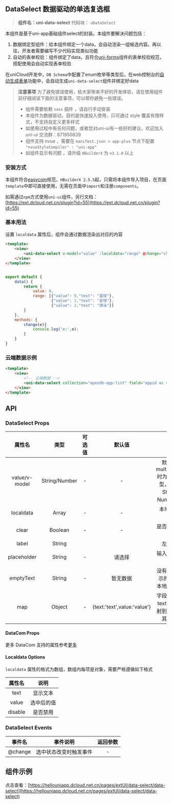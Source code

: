 

## DataSelect 数据驱动的单选复选框
> **组件名：uni-data-select**
> 代码块： `uDataSelect`


本组件是基于uni-app基础组件select的封装。本组件要解决问题包括：

1. 数据绑定型组件：给本组件绑定一个data，会自动渲染一组候选内容。再以往，开发者需要编写不少代码实现类似功能
2. 自动的表单校验：组件绑定了data，且符合[uni-forms](https://ext.dcloud.net.cn/plugin?id=2773)组件的表单校验规范，搭配使用会自动实现表单校验

在uniCloud开发中，`DB Schema`中配置了enum枚举等类型后，在web控制台的[自动生成表单](https://uniapp.dcloud.io/uniCloud/schema?id=autocode)功能中，会自动生成``uni-data-select``组件并绑定好data

> **注意事项**
> 为了避免错误使用，给大家带来不好的开发体验，请在使用组件前仔细阅读下面的注意事项，可以帮你避免一些错误。
> - 组件需要依赖 `sass` 插件 ，请自行手动安装
> - 本组件为数据驱动，目的是快速投入使用，只可通过 style 覆盖有限样式，不支持自定义更多样式
> - 如使用过程中有任何问题，或者您对uni-ui有一些好的建议，欢迎加入 uni-ui 交流群：871950839
> - 组件支持 nvue ，需要在 `manifest.json > app-plus` 节点下配置 `"nvueStyleCompiler" : "uni-app"` 
> - 如组件显示有问题 ，请升级 `HBuilderX` 为 `v3.1.0` 以上


### 安装方式

本组件符合[easycom](https://uniapp.dcloud.io/collocation/pages?id=easycom)规范，`HBuilderX 2.5.5`起，只需将本组件导入项目，在页面`template`中即可直接使用，无需在页面中`import`和注册`components`。

如需通过`npm`方式使用`uni-ui`组件，另行文档：[https://ext.dcloud.net.cn/plugin?id=55](https://ext.dcloud.net.cn/plugin?id=55)

### 基本用法

设置 `localdata` 属性后，组件会通过数据渲染出对应的内容


```html
<template>
	<view>
		<uni-data-select v-model="value" :localdata="range" @change="change"></uni-data-select>
	</view>
</template>

```

```javascript

export default {
	data() { 
		return {
			value: 0,
			range: [{"value": 0,"text": "篮球"},
					{"value": 1,"text": "足球"},
					{"value": 2,"text": "游泳"}]
		}
	},
	methods: {
		change(e){
			console.log('e:',e);
		}
	}
}
```

### 云端数据示例


```html
<template>
	<view>
		<!-- 云端数据 -->
		<uni-data-select collection="opendb-app-list" field="appid as value, name as text" label="应用选择" v-model="appid" :clear="false"  />
	</view>
</template>

```


## API

### DataSelect Props

| 属性名		| 类型			|可选值	| 默认值					| 说明															|
| :-:			| :-:			|:-:	|:-:						| :-:															|
|value/v-model	|String/Number	|-		|-							|默认值，multiple=true时为 Array类型，否则为 String或Number类型	|
|localdata		|Array			|-		|-							|本地渲染数据，													|
|clear			|Boolean		|-		|-							|是否清空已选项													|
|label			|String			|		|							|左侧标题														|
|placeholder	|String			|-		|请选择						|输入框的提示文字												|
|emptyText		|String			|-		|暂无数据					|没有数据时显示的文字 ，本地数据无效							|
|map			|Object			|-		|{text:'text',value:'value'}|字段映射，将text/value映射到数据中的其他字段					|

#### DataCom Props

更多 DataCom 支持的属性参考[更多](https://uniapp.dcloud.net.cn/component/datacom.html#%E8%AF%AD%E6%B3%95%E6%89%8B%E5%86%8C)

#### Localdata Options

`localdata` 属性的格式为数组，数组内每项是对象，需要严格遵循如下格式

|属性名		| 说明				|
|:-:			| :-:				|
|text			|显示文本			|
|value		|选中后的值		|
|disable	|是否禁用			|


### DataSelect Events

| 事件名	| 事件说明								| 返回参数|
| :-:		| :-:									| :-:			|
| @change| 选中状态改变时触发事件	| -				|




## 组件示例

点击查看：[https://hellouniapp.dcloud.net.cn/pages/extUI/data-select/data-select](https://hellouniapp.dcloud.net.cn/pages/extUI/data-select/data-select)